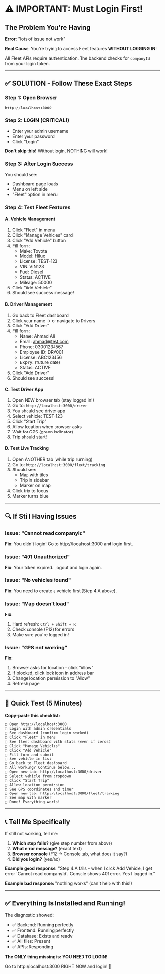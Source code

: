 # ⚠️ IMPORTANT: Must Login First!

## The Problem You're Having

**Error**: "lots of issue not work"

**Real Cause**: You're trying to access Fleet features **WITHOUT LOGGING IN**!

All Fleet APIs require authentication. The backend checks for `companyId` from your login token.

---

## ✅ SOLUTION - Follow These Exact Steps

### Step 1: Open Browser
```
http://localhost:3000
```

### Step 2: LOGIN (CRITICAL!)
- Enter your admin username
- Enter your password
- Click "Login"

**Don't skip this!** Without login, NOTHING will work!

### Step 3: After Login Success
You should see:
- Dashboard page loads
- Menu on left side
- "Fleet" option in menu

### Step 4: Test Fleet Features

#### A. Vehicle Management
1. Click "Fleet" in menu
2. Click "Manage Vehicles" card
3. Click "Add Vehicle" button
4. Fill form:
   - Make: Toyota
   - Model: Hilux
   - License: TEST-123
   - VIN: VIN123
   - Fuel: Diesel
   - Status: ACTIVE
   - Mileage: 50000
5. Click "Add Vehicle"
6. Should see success message!

#### B. Driver Management
1. Go back to Fleet dashboard
2. Click your name → or navigate to Drivers
3. Click "Add Driver"
4. Fill form:
   - Name: Ahmad Ali
   - Email: ahmad@test.com
   - Phone: 03001234567
   - Employee ID: DRV001
   - License: ABC123456
   - Expiry: (future date)
   - Status: ACTIVE
5. Click "Add Driver"
6. Should see success!

#### C. Test Driver App
1. Open NEW browser tab (stay logged in!)
2. Go to: `http://localhost:3000/driver`
3. You should see driver app
4. Select vehicle: TEST-123
5. Click "Start Trip"
6. Allow location when browser asks
7. Wait for GPS (green indicator)
8. Trip should start!

#### D. Test Live Tracking
1. Open ANOTHER tab (while trip running)
2. Go to: `http://localhost:3000/fleet/tracking`
3. Should see:
   - Map with tiles
   - Trip in sidebar
   - Marker on map
4. Click trip to focus
5. Marker turns blue

---

## 🔍 If Still Having Issues

### Issue: "Cannot read companyId"
**Fix**: You didn't login! Go to http://localhost:3000 and login first.

### Issue: "401 Unauthorized"
**Fix**: Your token expired. Logout and login again.

### Issue: "No vehicles found"
**Fix**: You need to create a vehicle first (Step 4.A above).

### Issue: "Map doesn't load"
**Fix**: 
1. Hard refresh: `Ctrl + Shift + R`
2. Check console (F12) for errors
3. Make sure you're logged in!

### Issue: "GPS not working"
**Fix**:
1. Browser asks for location - click "Allow"
2. If blocked, click lock icon in address bar
3. Change location permission to "Allow"
4. Refresh page

---

## 🎯 Quick Test (5 Minutes)

**Copy-paste this checklist:**

```
□ Open http://localhost:3000
□ Login with admin credentials
□ See dashboard (confirm login worked)
□ Click "Fleet" in menu
□ See fleet dashboard with stats (even if zeros)
□ Click "Manage Vehicles"
□ Click "Add Vehicle"
□ Fill form and submit
□ See vehicle in list
□ Go back to Fleet dashboard
□ All working? Continue below...
□ Open new tab: http://localhost:3000/driver
□ Select vehicle from dropdown
□ Click "Start Trip"
□ Allow location permission
□ See GPS coordinates and timer
□ Open new tab: http://localhost:3000/fleet/tracking  
□ See map with marker
□ Done! Everything works!
```

---

## 📞 Tell Me Specifically

If still not working, tell me:

1. **Which step fails?** (give step number from above)
2. **What error message?** (exact text)
3. **Browser console** (F12 → Console tab, what does it say?)
4. **Did you login?** (yes/no)

**Example good response:**
"Step 4.A fails - when I click Add Vehicle, I get error 'Cannot read companyId'. Console shows 401 error. Yes I logged in."

**Example bad response:**
"nothing works" (can't help with this!)

---

## ✅ Everything Is Installed and Running!

The diagnostic showed:
- ✅ Backend: Running perfectly
- ✅ Frontend: Running perfectly
- ✅ Database: Exists and ready
- ✅ All files: Present
- ✅ APIs: Responding

**The ONLY thing missing is: YOU NEED TO LOGIN!**

Go to http://localhost:3000 RIGHT NOW and login! 🔑
